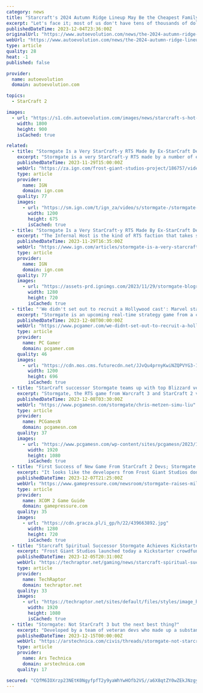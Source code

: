 ```yaml
---
category: news
title: "Starcraft's 2024 Autumn Ridge Lineup May Be the Cheapest Family-Friendly Travel Trailers"
excerpt: "Let's face it; most of us don't have tens of thousands of dollars to spend on a travel trailer, and funny enough, America's Starcraft RV"
publishedDateTime: 2023-12-04T23:36:00Z
originalUrl: "https://www.autoevolution.com/news/the-2024-autumn-ridge-lineup-is-the-cheapest-bunch-of-family-friendly-travel-trailers-225569.html"
webUrl: "https://www.autoevolution.com/news/the-2024-autumn-ridge-lineup-is-the-cheapest-bunch-of-family-friendly-travel-trailers-225569.html"
type: article
quality: 28
heat: -1
published: false

provider:
  name: autoevolution
  domain: autoevolution.com

topics:
  - StarCraft 2

images:
  - url: "https://s1.cdn.autoevolution.com/images/news/starcraft-s-hot-2024-autumn-ridge-lineup-has-the-cheapest-family-travel-trailers-ever-225569_1.jpg"
    width: 1800
    height: 900
    isCached: true

related:
  - title: "Stormgate Is a Very StarCraft-y RTS Made By Ex-StarCraft Developers"
    excerpt: "Stormgate is a very StarCraft-y RTS made by a number of ex-StarCraft developers. We went hands-on with the Zerg-like Infernal Host faction in our exclusive new preview."
    publishedDateTime: 2023-11-29T15:00:00Z
    webUrl: "https://za.ign.com/frost-giant-studios-project/186757/video/stormgate-is-a-very-starcraft-y-rts-made-by-ex-starcraft-developers"
    type: article
    provider:
      name: IGN
      domain: ign.com
    quality: 77
    images:
      - url: "https://sm.ign.com/t/ign_za/video/s/stormgate-/stormgate-is-a-very-starcraft-y-rts-made-by-ex-starcraft-dev_ydtm.1200.jpg"
        width: 1200
        height: 675
        isCached: true
  - title: "Stormgate Is a Very StarCraft-y RTS Made By Ex-StarCraft Developers"
    excerpt: "The Infernal Host is the kind of RTS faction that takes some getting used to, in contrast to the more standard Vanguard. But it really is a riot once you get the hang of it, with battles that look hopeless to a newcomer turning into a clean sweep as the ground is replaced with Fiends and your enemy winds up completely inundated by death."
    publishedDateTime: 2023-11-29T16:35:00Z
    webUrl: "https://www.ign.com/articles/stormgate-is-a-very-starcraft-y-rts-made-by-ex-starcraft-developers"
    type: article
    provider:
      name: IGN
      domain: ign.com
    quality: 77
    images:
      - url: "https://assets-prd.ignimgs.com/2023/11/29/stormgate-blogroll-1701220624610.jpg?width=1280"
        width: 1280
        height: 720
        isCached: true
  - title: "'We didn't set out to recruit a Hollywood cast': Marvel star Simu Liu's love of StarCraft led to a big role in upcoming RTS Stormgate"
    excerpt: "Stormgate is an upcoming real-time strategy game from a company with a great RTS development pedigree going back to StarCraft, but not one you'd necessarily expect to attract big Hollywood actors."
    publishedDateTime: 2023-12-08T00:00:00Z
    webUrl: "https://www.pcgamer.com/we-didnt-set-out-to-recruit-a-hollywood-cast-marvel-star-simu-lius-love-of-starcraft-led-to-a-big-role-in-upcoming-rts-stormgate/"
    type: article
    provider:
      name: PC Gamer
      domain: pcgamer.com
    quality: 46
    images:
      - url: "https://cdn.mos.cms.futurecdn.net/JJvQu4prnyKwiNZQPVYG3-1200-80.png"
        width: 1200
        height: 696
        isCached: true
  - title: "StarCraft successor Stormgate teams up with top Blizzard veteran"
    excerpt: "Stormgate, the RTS game from Warcraft 3 and StarCraft 2 veterans, teams up with Blizzard veteran Chris Metzen and Marvel actor Simu Liu."
    publishedDateTime: 2023-12-08T03:30:00Z
    webUrl: "https://www.pcgamesn.com/stormgate/chris-metzen-simu-liu"
    type: article
    provider:
      name: PCGamesN
      domain: pcgamesn.com
    quality: 37
    images:
      - url: "https://www.pcgamesn.com/wp-content/sites/pcgamesn/2023/12/stormgate-warz-simu-liu-starcraft-successor-rts-game-blizzard-chris-metzen-frost-giant-studios.jpg"
        width: 1920
        height: 1080
        isCached: true
  - title: "First Success of New Game From StarCraft 2 Devs; Stormgate Raises Millions"
    excerpt: "It looks like the developers from Frost Giant Studios don't need to fear for the popularity of their game. After all, it only took 15 minutes for Stormgate to reach its goal on Kickstarter."
    publishedDateTime: 2023-12-07T21:25:00Z
    webUrl: "https://www.gamepressure.com/newsroom/stormgate-raises-millions/z06550"
    type: article
    provider:
      name: XCOM 2 Game Guide
      domain: gamepressure.com
    quality: 35
    images:
      - url: "https://cdn.gracza.pl/i_gp/h/22/439663892.jpg"
        width: 1280
        height: 720
        isCached: true
  - title: "Starcraft Spiritual Successor Stormgate Achieves Kickstarter Goal in 15 Minutes"
    excerpt: "Frost Giant Studios launched today a Kickstarter crowdfunding campaign for its upcoming RTS game Stormgate. It was fully funded in 15 Minutes."
    publishedDateTime: 2023-12-05T20:31:00Z
    webUrl: "https://techraptor.net/gaming/news/starcraft-spiritual-successor-stormgate-achieves-kickstarter-goal-in-15-minutes"
    type: article
    provider:
      name: TechRaptor
      domain: techraptor.net
    quality: 33
    images:
      - url: "https://techraptor.net/sites/default/files/styles/image_header/public/2023-12/stormgate-kickstarter.jpg?itok=ereTpG6X"
        width: 1920
        height: 1080
        isCached: true
  - title: "Stormgate: Not StarCraft 3 but the next best thing?"
    excerpt: "Developed by a team of veteran devs who made up a substantial part of the StarCraft II team, Stormgate is a 2024 real-time strategy (RTS) game, featuring \"next generation\" 1v1 competition alongside a single-player campaign with \"additional chapters ..."
    publishedDateTime: 2023-12-15T00:00:00Z
    webUrl: "https://arstechnica.com/civis/threads/stormgate-not-starcraft-3-but-the-next-best-thing.1497748/"
    type: article
    provider:
      name: Ars Technica
      domain: arstechnica.com
    quality: 17

secured: "CQfM6IOXrzp23NEtK0NgyfpfT2y9yaWhYwHOfb2VS//a6X8qtZY0wZEkJNzgyzOSN3rxn/fh2ihtP3j7b/X1s7HhqzwJJhq/t0aUBBEcGtTUcxaobViQet2rVdYpRk2hDdZsAp+cS9k+POYYwozir+HdK/G3Xap5XYyTr8Htb6r4Wo0iX3LGpdW20b8WKn6SEkkojQze54VHa4ZangLTAVRZ/064yZ/0Vp2v723WgBVq9LgW7gZeNXdYLXf4jLUbSVBL0VrGlpuxeiopdzUDayrETokZeTNkKtl7kWTZ3VICJ0UPDZQN0CQEV3bLv1uy0tOGjYEhcgix1DPY/OeD7O4HEePdYH216my8qBlHLbM=;RPTGZfsnFnxa+F1Kq/uBCA=="
---
```


